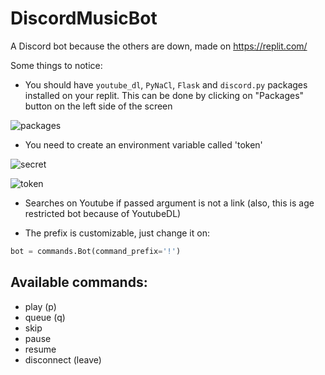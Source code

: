 # DiscordMusicBot
A Discord bot because the others are down, made on https://replit.com/

Some things to notice:

- You should have ```youtube_dl```, ```PyNaCl```, ```Flask``` and ```discord.py``` packages installed on your replit. This can be done by clicking on "Packages" button on the left side of the screen

![packages](https://user-images.githubusercontent.com/65873681/146581740-9714a39a-bc46-4d86-8a65-32ef14bc39ca.png)

- You need to create an environment variable called 'token'

![secret](https://user-images.githubusercontent.com/65873681/145472822-a5034083-7205-4362-a026-2871084267f4.png)


![token](https://user-images.githubusercontent.com/65873681/145472959-d8b9acc8-e7c1-4c64-af90-786278096e50.png)

- Searches on Youtube if passed argument is not a link (also, this is age restricted bot because of YoutubeDL)

- The prefix is customizable, just change it on:

```py
bot = commands.Bot(command_prefix='!')
```


## Available commands:
- play (p)
- queue (q)
- skip
- pause
- resume
- disconnect (leave)
